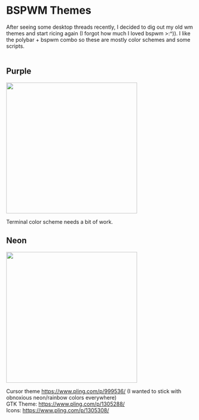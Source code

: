 # BSPWM Themes  
After seeing some desktop threads recently, I decided to dig out my old wm themes and start ricing again (I forgot how much I loved bspwm >:^)). I like the polybar + bspwm combo so these are mostly color schemes and some scripts.  
<br>  

## Purple  
<img align="center" height="350px" width="auto" src="../assets/purp_screenshot.png?raw=true">  

Terminal color scheme needs a bit of work.  

## Neon  
<img align="center" height="350px" width="auto" src="../assets/neon_screenshot.png?raw=true">  

Cursor theme https://www.pling.com/p/999536/ (I wanted to stick with obnoxious neon/rainbow colors everywhere)  
GTK Theme:  https://www.pling.com/p/1305288/  
Icons: https://www.pling.com/p/1305308/  
